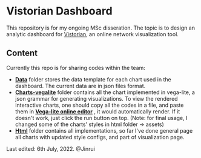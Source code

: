 # Vistorian Dashboard
This repository is for my ongoing MSc disseration.  The topic is to design an analytic dashboard for [Vistorian](https://vistorian.net/), an online network visualization tool.

## Content
Currently this repo is for sharing codes within the team: 
- [**Data**](https://github.com/HalcyonWjr/Vistorian_Dashboard/tree/master/data) folder stores the data template for each chart used in the dashboard. The current data are in json files format.
- [**Charts-vegalite**](https://github.com/HalcyonWjr/Vistorian_Dashboard/tree/master/charts-vegalite) folder contains all the chart implemented in vega-lite, a json grammar for generating visualizations. To view the rendered interactive charts, one should copy all the codes in a file, and paste them in [**Vega-lite online editor**](https://vega.github.io/editor/#/custom/vega-lite) , it would automatically render. If it doesn't work, just click the run button on top. (Note: for final usage, I changed some of the charts' styles in html folder -> assets)
- [**Html**](https://github.com/HalcyonWjr/Vistorian_Dashboard/tree/master/html) folder contains all implementations, so far I've done general page all charts with updated style configs, and part of visualization page. 


Last edited: 6th July, 2022. @Jinrui
